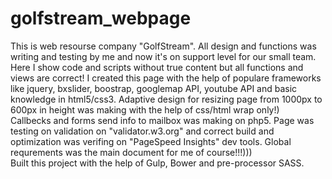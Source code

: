 # golfstream_webpage
This is web resourse company "GolfStream". All design and functions was writing and testing by me and now it's on support level for our small team. 
Here I show code and scripts without true content but all functions and views are correct!
I created this page with the help of populare frameworks like jquery, bxslider, boostrap, googlemap API, youtube API and basic 
knowledge in html5/css3. Adaptive design for resizing page from 1000px to 600px in height was making with the help of css/html wrap only!)  
Callbecks and forms send info to mailbox was making on php5. Page was testing on validation on "validator.w3.org" and correct build and optimization was verifing on "PageSpeed Insights" dev tools. Global requrements was the main document for me of course!!!)))       
Built this project with the help of Gulp, Bower and pre-processor SASS.

